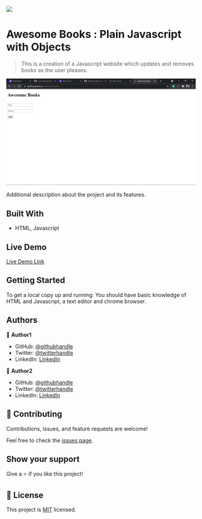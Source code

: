 
![](https://camo.githubusercontent.com/8a4ae3fb98faf74ddf78a6677ceaa6e8872f7f340f569b7c5e1aa9bcc4061d95/68747470733a2f2f696d672e736869656c64732e696f2f62616467652f4d6963726f76657273652d626c756576696f6c6574)

# Awesome Books : Plain Javascript with Objects

> This is a creation of a Javascript website which updates and removes books as the user pleases. 

![screenshot](images/screenshot.png)

Additional description about the project and its features.

## Built With

- HTML, Javascript

## Live Demo

[Live Demo Link](https://ghiftee.github.io/awesome-books/)


## Getting Started

To get a local copy up and running:
You should have basic knowledge of HTML and Javascript, a text editor and chrome browser.

## Authors

👤 **Author1**

- GitHub: [@githubhandle](https://github.com/ghiftee)
- Twitter: [@twitterhandle](https://twitter.com/ghiftee)
- LinkedIn: [LinkedIn](https://linkedin.com/in/giftuwhubetine)

👤 **Author2**

- GitHub: [@githubhandle](https://github.com/akasharojee)
- Twitter: [@twitterhandle](https://twitter.com/akasharojee)
- LinkedIn: [LinkedIn](https://linkedin.com/in/akasharojee)

## 🤝 Contributing

Contributions, issues, and feature requests are welcome!

Feel free to check the [issues page](../../issues/).

## Show your support

Give a ⭐️ if you like this project!

## 📝 License

This project is [MIT](./MIT.md) licensed.